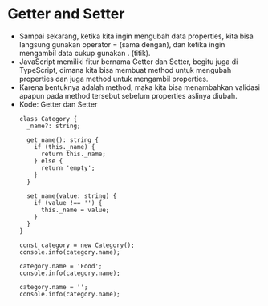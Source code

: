 # Getter and Setter
* Sampai sekarang, ketika kita ingin mengubah data properties, kita bisa langsung gunakan operator = (sama dengan), dan ketika ingin mengambil data cukup gunakan . (titik).
* JavaScript memiliki fitur bernama Getter dan Setter, begitu juga di TypeScript, dimana kita bisa membuat method untuk mengubah properties dan juga method untuk mengambil properties.
* Karena bentuknya adalah method, maka kita bisa menambahkan validasi apapun pada method tersebut sebelum properties aslinya diubah.
* Kode: Getter dan Setter
  ```TSX
  class Category {
    _name?: string;

    get name(): string {
      if (this._name) {
        return this._name;
      } else {
        return 'empty';
      }
    }

    set name(value: string) {
      if (value !== '') {
        this._name = value;
      }
    }
  }

  const category = new Category();
  console.info(category.name);

  category.name = 'Food';
  console.info(category.name);

  category.name = '';
  console.info(category.name);
  ```